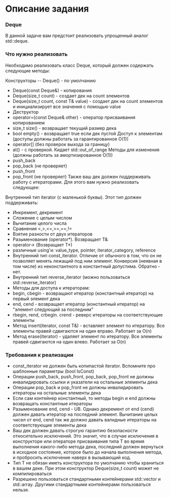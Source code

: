 # Описание задания #

### Deque ###

В данной задаче вам предстоит реализовать упрощенный аналог std::deque.

### Что нужно реализовать ###

Необходимо реализовать класс Deque, который должен содержать следующие методы:

Конструкторы
-- Deque() - по умолчанию
- Deque(const Deque&) - копирования
- Deque(size_t count) - создает дек на count элементов
- Deque(size_t count, const T& value) - создает дек на count элементов и инициализирует все значения с помощью value
- Деструктор
- operator=(const Deque& other) - оператор присваивания копированием
- size_t size() - возвращает текущий размер дека
- bool empty() - возвращает true если дек пустой
Доступ к элементам (доступы должны работать за гарантированное O(1))
- operator[] (без проверок выхода за границу)
- at() - с проверкой. Кидает std::out_of_range
Методы для изменения (должны работать за амортизированное O(1))
- push_back
- pop_back (не проверяет)
- push_front
- pop_front (не проверяет)
Также ваш дек должен поддерживать работу с итераторами. Для этого вам нужно реализовать следующее:

Внутренний тип iterator (с маленькой буквы). Этот тип должен поддерживать:
- Инкремент, декремент
- Сложение с целым числом
- Вычитание целого числа
- Сравнения <,>,<=,>=,==,!=
- Взятие разности от двух итераторов
- Разыменование (operator*). Возвращает T&
- operator-> (Возвращает T*)
- различные using'и: value_type, pointer, iterator_category, reference
- Внутренний тип const_iterator. Отличие от обычного в том, что он не позволяет менять лежащий под ним элемент. Конверсия (неявная в том числе) из неконстантного в константный допустима. Обратно - нет.
- Внутренний тип reverse_iterator (можно пользоваться std::reverse_iterator)
- Методы для доступа к итераторам:
- begin, cbegin - возвращают итератор (константный итератор) на первый элемент дека
- end, cend - возвращает итератор (константный итератор) на "элемент следующий за последним"
- rbegin, rend, crbegin. crend - реверс итераторы на соответствующие элементы
- Метод insert(iterator, const T&) - вставляет элемент по итератору. Все элементы правей сдвигаются на один вправо. Работает за O(n)
- Метод erase(iterator) - удаляет элемент по итератору. Все элементы правей сдвигаются на один влево. Работает за O(n)

### Требования к реализации ###

- const_iterator не должен быть копипастой iterator. Вспомните про шаблонные параметры (bool IsConst)
- Операции push_back, push_front, pop_back, pop_front не должны инвалидировать ссылки и указатели на остальные элементы дека
- Операции pop_back и pop_front не должны инвалидировать итераторы на остальные элементы дека
- Если сам контейнер константный, то методы begin и end должны возвращать константные итераторы
- Разыменование end, cend - UB. Однако декремент от end (cend) должен давать итератор на последний элемент. Вычитание целых чисел от end, cend так же должно давать валидные итераторы на соответствующие элементы дека
- Ваш дек должен давать строгую гарантию безопасности относительно исключений. Это значит, что в случае исключения в конструкторе или операторе присваивания типа T во время выполнения какого-либо метода дека, последний должен вернуться в исходное состояние, которое было до начала выполнения метода, и пробросить исключение наверх в вызывающий код.
- Тип T не обязан иметь конструктора по умолчанию чтобы храниться в вашем деке. При этом конструктор Deque(size_t count) может не компилироваться
- Разрешено пользоваться стандартными контейнерами std::vector и std::array. Другими стандартными контейнерами пользоваться нельзя.

